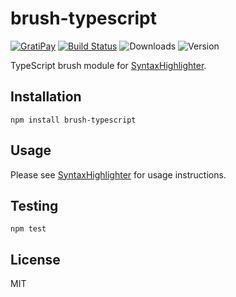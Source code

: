 # brush-typescript

[![GratiPay](https://img.shields.io/gratipay/user/alexgorbatchev.svg)](https://gratipay.com/alexgorbatchev/)
[![Build Status](https://travis-ci.org/syntaxhighlighter/brush-typescript.svg)](https://travis-ci.org/syntaxhighlighter/brush-typescript)
![Downloads](https://img.shields.io/npm/dm/brush-typescript.svg)
![Version](https://img.shields.io/npm/v/brush-typescript.svg)

TypeScript brush module for [SyntaxHighlighter](https://github.com/syntaxhighlighter/syntaxhighlighter).

## Installation

```
npm install brush-typescript
```

## Usage

Please see [SyntaxHighlighter](https://github.com/syntaxhighlighter/syntaxhighlighter) for usage instructions.

## Testing

```
npm test
```

## License

MIT
